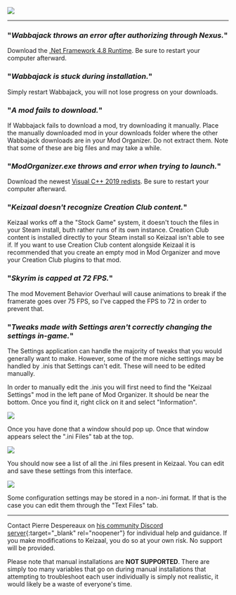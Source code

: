 
![](https://raw.githubusercontent.com/PierreDespereaux/Keizaal/main/assets/images/branding/Keizaal%20Website%20Banner.png)

---

### "*Wabbajack throws an error after authorizing through Nexus.*"

Download the [.Net Framework 4.8 Runtime](https://go.microsoft.com/fwlink/?LinkId=2085155). Be sure to restart your computer afterward.

### "*Wabbajack is stuck during installation.*"

Simply restart Wabbajack, you will not lose progress on your downloads.

### "*A mod fails to download.*"

If Wabbajack fails to download a mod, try downloading it manually. Place the manually downloaded mod in your downloads folder where the other Wabbajack downloads are in your Mod Organizer. Do not extract them. Note that some of these are big files and may take a while.

### "*ModOrganizer.exe throws and error when trying to launch.*"

Download the newest [Visual C++ 2019 redists](https://aka.ms/vs/16/release/vc_redist.x64.exe). Be sure to restart your computer afterward.

### "*Keizaal doesn't recognize Creation Club content.*"

Keizaal works off a the "Stock Game" system, it doesn't touch the files in your Steam install, buth rather runs of its own instance. Creation Club content is installed directly to your Steam install so Keizaal isn't able to see if. If you want to use Creation Club content alongside Keizaal it is recommended that you create an empty mod in Mod Organizer and move your Creation Club plugins to that mod.

### "*Skyrim is capped at 72 FPS.*"

The mod Movement Behavior Overhaul will cause animations to break if the framerate goes over 75 FPS, so I've capped the FPS to 72 in order to prevent that.

### "*Tweaks made with Settings aren't correctly changing the settings in-game.*"

The Settings application can handle the majority of tweaks that you would generally want to make. However, some of the more niche settings may be handled by .inis that Settings can't edit. These will need to be edited manually.

In order to manually edit the .inis you will first need to find the "Keizaal Settings" mod in the left pane of Mod Organizer. It should be near the bottom. Once you find it, right click on it and select "Information".

![](https://raw.githubusercontent.com/PierreDespereaux/Keizaal/main/assets/images/installation%20guide/8.%20Keizaal%20Settings.PNG)

Once you have done that a window should pop up. Once that window appears select the ".ini Files" tab at the top.

![](https://raw.githubusercontent.com/PierreDespereaux/Keizaal/main/assets/images/installation%20guide/9.%20Navigate%20to%20.inis.PNG)

You should now see a list of all the .ini files present in Keizaal. You can edit and save these settings from this interface.

![](https://raw.githubusercontent.com/PierreDespereaux/Keizaal/main/assets/images/installation%20guide/10.%20Edit%20.inis.PNG)

Some configuration settings may be stored in a non-.ini format. If that is the case you can edit them through the "Text Files" tab.

---

Contact Pierre Despereaux on [his community Discord server](https://discord.gg/eYZJFP8){:target="_blank" rel="noopener"} for individual help and guidance. If you make modifications to Keizaal, you do so at your own risk. No support will be provided.

Please note that manual installations are **NOT SUPPORTED**. There are simply too many variables that go on during manual installations that attempting to troubleshoot each user individually is simply not realistic, it would likely be a waste of everyone's time.
